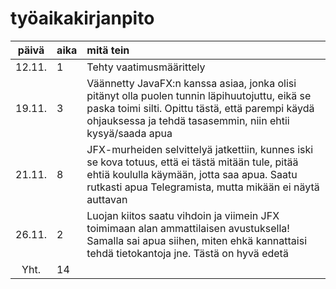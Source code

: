# työaikakirjanpito

| päivä | aika | mitä tein  |
| :----:|:-----| :-----|
|12.11. | 1    |Tehty vaatimusmäärittely|
|19.11. | 3    |Väännetty JavaFX:n kanssa asiaa, jonka olisi pitänyt olla puolen tunnin läpihuutojuttu, eikä se paska toimi silti. Opittu tästä, että parempi käydä ohjauksessa ja tehdä tasasemmin, niin ehtii kysyä/saada apua|
|21.11. | 8    |JFX-murheiden selvittelyä jatkettiin, kunnes iski se kova totuus, että ei tästä mitään tule, pitää ehtiä koululla käymään, jotta saa apua. Saatu rutkasti apua Telegramista, mutta mikään ei näytä auttavan|
|26.11. | 2    | Luojan kiitos saatu vihdoin ja viimein JFX toimimaan alan ammattilaisen avustuksella! Samalla sai apua siihen, miten ehkä kannattaisi tehdä tietokantoja jne. Tästä on hyvä edetä|
|Yht.   | 14   | |
